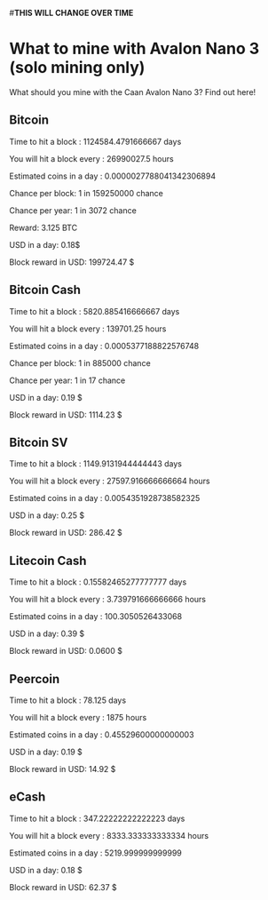 #**THIS WILL CHANGE OVER TIME**

# What to mine with Avalon Nano 3 (solo mining only)
What should you mine with the Caan Avalon Nano 3? Find out here!

## Bitcoin

Time to hit a block : 1124584.4791666667 days

You will hit a block every : 26990027.5 hours

Estimated coins in a day : 0.0000027788041342306894

Chance per block: 1 in 159250000 chance

Chance per year: 1 in 3072 chance

Reward: 3.125 BTC

USD in a day: 0.18$

Block reward in USD: 199724.47 $

## Bitcoin Cash

Time to hit a block : 5820.885416666667 days

You will hit a block every : 139701.25 hours

Estimated coins in a day : 0.0005377188822576748

Chance per block: 1 in 885000 chance

Chance per year: 1 in 17 chance

USD in a day: 0.19 $

Block reward in USD: 1114.23 $

## Bitcoin SV

Time to hit a block : 1149.9131944444443 days

You will hit a block every : 27597.916666666664 hours

Estimated coins in a day : 0.0054351928738582325

USD in a day: 0.25 $

Block reward in USD: 286.42 $

## Litecoin Cash

Time to hit a block : 0.15582465277777777 days

You will hit a block every : 3.739791666666666 hours

Estimated coins in a day : 100.3050526433068

USD in a day: 0.39 $

Block reward in USD: 0.0600 $

## Peercoin

Time to hit a block : 78.125 days

You will hit a block every : 1875 hours

Estimated coins in a day : 0.45529600000000003

USD in a day: 0.19 $

Block reward in USD: 14.92 $

## eCash

Time to hit a block : 347.22222222222223 days

You will hit a block every : 8333.333333333334 hours

Estimated coins in a day : 5219.999999999999

USD in a day: 0.18 $

Block reward in USD: 62.37 $

